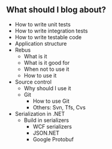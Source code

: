 What should I blog about?
-------------------------

* How to write unit tests
* How to write integration tests
* How to write testable code
* Application structure
* Rebus
  * What is it
  * What is it good for
  * When not to use it
  * How to use it
* Source control
	* Why should I use it
  * Git
	* How to use Git
	* Others: Svn, Tfs, Cvs
* Serialization in .NET
  * Build in serializers
	* WCF serializers
	* JSON.NET
	* Google Protobuf
